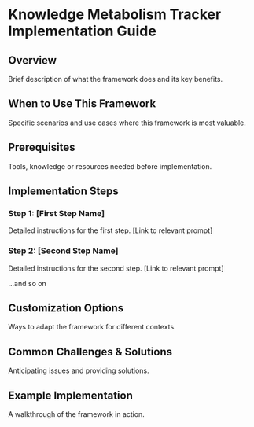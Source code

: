 # Knowledge Metabolism Tracker Implementation Guide

## Overview
Brief description of what the framework does and its key benefits.

## When to Use This Framework
Specific scenarios and use cases where this framework is most valuable.

## Prerequisites
Tools, knowledge or resources needed before implementation.

## Implementation Steps

### Step 1: [First Step Name]
Detailed instructions for the first step.
[Link to relevant prompt]

### Step 2: [Second Step Name]
Detailed instructions for the second step.
[Link to relevant prompt]

...and so on

## Customization Options
Ways to adapt the framework for different contexts.

## Common Challenges & Solutions
Anticipating issues and providing solutions.

## Example Implementation
A walkthrough of the framework in action.
